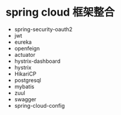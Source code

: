 # spring cloud 框架整合
- spring-security-oauth2
- jwt
- eureka
- openfeign
- actuator
- hystrix-dashboard
- hystrix
- HikariCP
- postgresql
- mybatis
- zuul
- swagger
- spring-cloud-config
